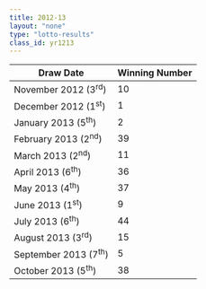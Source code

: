```yaml
---
title: 2012-13
layout: "none"
type: "lotto-results"
class_id: yr1213
---
```


<table summary="First column draw date, second draw number" class="bordered centered highlight is-fullwidth">
<thead>
  <tr>
    <th>Draw Date</th>
    <th>Winning Number</th>
  </tr>
</thead>
<tbody>
  <tr>
    <td>November 2012 (3<sup>rd</sup>)</td>
    <td>10</td>
  </tr>
  <tr>
    <td>December 2012 (1<sup>st</sup>)</td>
    <td>1</td>
  </tr>
  <tr>
    <td>January 2013 (5<sup>th</sup>)</td>
    <td>2</td>
  </tr>
  <tr>
    <td>February 2013 (2<sup>nd</sup>)</td>
    <td>39</td>
  </tr>
  <tr>
    <td>March 2013 (2<sup>nd</sup>)</td>
    <td>11</td>
  </tr>
  <tr>
    <td>April 2013 (6<sup>th</sup>)</td>
    <td>36</td>
  </tr>
  <tr>
    <td>May 2013 (4<sup>th</sup>)</td>
    <td>37</td>
  </tr>
  <tr>
    <td>June 2013 (1<sup>st</sup>)</td>
    <td>9</td>
  </tr>
  <tr>
    <td>July 2013 (6<sup>th</sup>)</td>
    <td>44</td>
  </tr>
  <tr>
    <td>August 2013 (3<sup>rd</sup>)</td>
    <td>15</td>
  </tr>
  <tr>
    <td>September 2013 (7<sup>th</sup>)</td>
    <td>5</td>
  </tr>
  <tr>
    <td>October 2013 (5<sup>th</sup>)</td>
    <td>38</td>
  </tr>
</tbody>
</table>